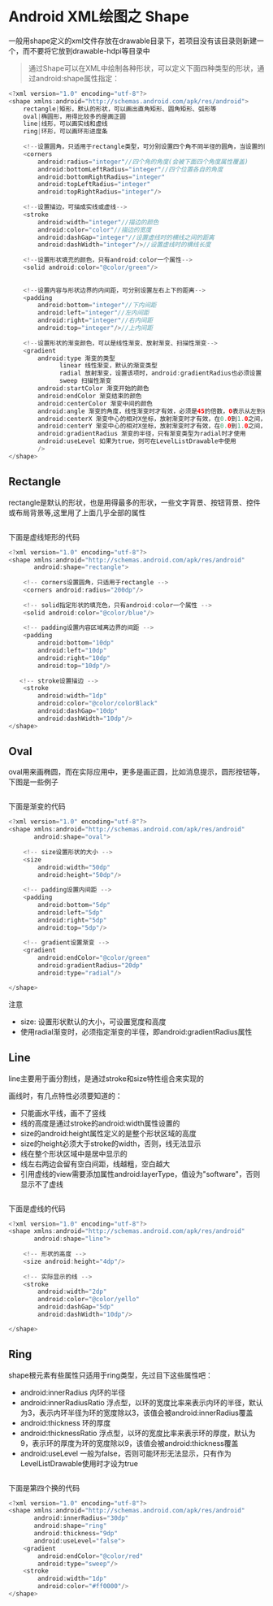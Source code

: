 # Android XML绘图之 Shape

一般用shape定义的xml文件存放在drawable目录下，若项目没有该目录则新建一个，而不要将它放到drawable-hdpi等目录中

> 通过Shape可以在XML中绘制各种形状，可以定义下面四种类型的形状，通过android:shape属性指定：

```java
<?xml version="1.0" encoding="utf-8"?>
<shape xmlns:android="http://schemas.android.com/apk/res/android">
    rectangle|矩形，默认的形状，可以画出直角矩形、圆角矩形、弧形等
    oval|椭圆形，用得比较多的是画正圆
    line|线形，可以画实线和虚线
    ring|环形，可以画环形进度条
    
    <!--设置圆角，只适用于rectangle类型，可分别设置四个角不同半径的圆角，当设置的圆角半径很大时，比如200dp，就可变成弧形边了-->
    <corners
        android:radius="integer"//四个角的角度(会被下面四个角度属性覆盖)  
        android:bottomLeftRadius="integer"//四个位置各自的角度
        android:bottomRightRadius="integer"     
        android:topLeftRadius="integer"
        android:topRightRadius="integer"/>
        
    <!--设置描边，可描成实线或虚线-->
    <stroke
        android:width="integer"//描边的颜色
        android:color="color"//描边的宽度
        android:dashGap="integer"//设置虚线时的横线之间的距离
        android:dashWidth="integer"/>//设置虚线时的横线长度
        
    <!--设置形状填充的颜色，只有android:color一个属性-->
    <solid android:color="@color/green"/>
    
    
    <!--设置内容与形状边界的内间距，可分别设置左右上下的距离-->
    <padding
        android:bottom="integer"//下内间距
        android:left="integer"//左内间距
        android:right="integer"//右内间距
        android:top="integer"/>//上内间距
    
    <!--设置形状的渐变颜色，可以是线性渐变、放射渐变、扫描性渐变-->   
    <gradient
        android:type 渐变的类型
              linear 线性渐变，默认的渐变类型
              radial 放射渐变，设置该项时，android:gradientRadius也必须设置
              sweep 扫描性渐变
        android:startColor 渐变开始的颜色
        android:endColor 渐变结束的颜色
        android:centerColor 渐变中间的颜色
        android:angle 渐变的角度，线性渐变时才有效，必须是45的倍数，0表示从左到右，90表示从下到上
        android:centerX 渐变中心的相对X坐标，放射渐变时才有效，在0.0到1.0之间，默认为0.5，表示在正中间
        android:centerY 渐变中心的相对X坐标，放射渐变时才有效，在0.0到1.0之间，默认为0.5，表示在正中间
        android:gradientRadius 渐变的半径，只有渐变类型为radial时才使用
        android:useLevel 如果为true，则可在LevelListDrawable中使用
        />
</shape>

```
## Rectangle
rectangle是默认的形状，也是用得最多的形状，一些文字背景、按钮背景、控件或布局背景等,这里用了上面几乎全部的属性

![]()

下面是虚线矩形的代码
```java
<?xml version="1.0" encoding="utf-8"?>
<shape xmlns:android="http://schemas.android.com/apk/res/android"
       android:shape="rectangle">
       
    <!-- corners设置圆角，只适用于rectangle -->
    <corners android:radius="200dp"/>
    
    <!-- solid指定形状的填充色，只有android:color一个属性 -->
    <solid android:color="@color/blue"/>
    
    <!-- padding设置内容区域离边界的间距 -->
    <padding
        android:bottom="10dp"
        android:left="10dp"
        android:right="10dp"
        android:top="10dp"/>
        
   <!-- stroke设置描边 -->
    <stroke
        android:width="1dp"
        android:color="@color/colorBlack"
        android:dashGap="10dp"
        android:dashWidth="10dp"/>
</shape>
```

## Oval
oval用来画椭圆，而在实际应用中，更多是画正圆，比如消息提示，圆形按钮等，下图是一些例子

![]()

下面是渐变的代码
```java
<?xml version="1.0" encoding="utf-8"?>
<shape xmlns:android="http://schemas.android.com/apk/res/android"
       android:shape="oval">
       
    <!-- size设置形状的大小 -->
    <size
        android:width="50dp"
        android:height="50dp"/>
        
    <!-- padding设置内间距 -->
    <padding
        android:bottom="5dp"
        android:left="5dp"
        android:right="5dp"
        android:top="5dp"/>
    
    <!-- gradient设置渐变 -->
    <gradient
        android:endColor="@color/green"
        android:gradientRadius="20dp"
        android:type="radial"/>

</shape>
```

注意
- size: 设置形状默认的大小，可设置宽度和高度
- 使用radial渐变时，必须指定渐变的半径，即android:gradientRadius属性

## Line 
line主要用于画分割线，是通过stroke和size特性组合来实现的

画线时，有几点特性必须要知道的：
- 只能画水平线，画不了竖线
- 线的高度是通过stroke的android:width属性设置的
- size的android:height属性定义的是整个形状区域的高度
- size的height必须大于stroke的width，否则，线无法显示
- 线在整个形状区域中是居中显示的
- 线左右两边会留有空白间距，线越粗，空白越大
- 引用虚线的view需要添加属性android:layerType，值设为"software"，否则显示不了虚线

![]()

下面是虚线的代码
```java
<?xml version="1.0" encoding="utf-8"?>
<shape xmlns:android="http://schemas.android.com/apk/res/android"
       android:shape="line">
       
    <!-- 形状的高度 -->
    <size android:height="4dp"/>
    
    <!-- 实际显示的线 -->
    <stroke
        android:width="2dp"
        android:color="@color/yello"
        android:dashGap="5dp"
        android:dashWidth="10dp"/>

</shape>
```

## Ring

shape根元素有些属性只适用于ring类型，先过目下这些属性吧：
- android:innerRadius 内环的半径
- android:innerRadiusRatio 浮点型，以环的宽度比率来表示内环的半径，默认为3，表示内环半径为环的宽度除以3，该值会被android:innerRadius覆盖
- android:thickness 环的厚度
- android:thicknessRatio 浮点型，以环的宽度比率来表示环的厚度，默认为9，表示环的厚度为环的宽度除以9，该值会被android:thickness覆盖
- android:useLevel 一般为false，否则可能环形无法显示，只有作为LevelListDrawable使用时才设为true


![]()

下面是第四个换的代码
```java
<?xml version="1.0" encoding="utf-8"?>
<shape xmlns:android="http://schemas.android.com/apk/res/android"
       android:innerRadius="30dp"
       android:shape="ring"
       android:thickness="9dp"
       android:useLevel="false">
    <gradient
        android:endColor="@color/red"
        android:type="sweep"/>
    <stroke
        android:width="1dp"
        android:color="#ff0000"/>
</shape>
```




